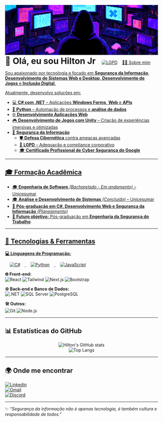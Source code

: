 <div style="position:relative; width:100%;">
 <img src="https://github.com/Devmmx166/Devmmx166/blob/main/assets/plano-de-fundo02.gif?raw=true;">
</div>

<h1 style="display:inline">👋 Olá, eu sou Hilton Jr</h1>  <a href="https://www.gov.br/anpd/pt-br/assuntos/lgpd" target="_blank">
    <img src="https://img.freepik.com/vetores-premium/lgpd-autoridade-brasileira-de-protecao-de-dados-dpa-lei-geral-de-protecao-de-dados-vector-stock-illustration_100456-10367.jpg" 
         alt="LGPD" style="margin: 0 15px; width:60px; border-radius:5px; display:inline>

  </a>

💻 **Analista de Sistemas | Desenvolvedor C# | Python | Desenvolvimento Web | Segurança da Informação**  


## 🧑‍💻 Sobre mim  

Sou apaixonado por tecnologia e focado em **Segurança da Informação**, **Desenvolvimento de Sistemas Web e Desktop**, **Desenvolvimento de Jogos** e **Inclusão Digital**.  

Atualmente, desenvolvo soluções em:  

- 💻 **C# com .NET** – Aplicações **Windows Forms**, **Web** e **APIs**  
- 🐍 **Python** – Automação de processos e **análise de dados**  
- 🌐 **Desenvolvimento Aplicações Web**
- 🎮 **Desenvolvimento de Jogos com Unity** – Criação de experiências imersivas e otimizadas  
- 🔐 **Segurança da Informação**  
  - 🛡 **Defesa Cibernética** contra ameaças avançadas  
  - 📜 **LGPD** – Adequação e compliance corporativo  
  - 🎓 **Certificado Profissional de Cyber Segurança do Google**  

---

## 🎓 Formação Acadêmica
- 🎓 **Engenharia de Software** *(Bacharelado - Em andamento)* – Unicesumar  
- 🎓 **Análise e Desenvolvimento de Sistemas** *(Concluído)* – Unicesumar  
- 📘 **Pós-graduação em C#, Desenvolvimento Web e Segurança da Informação** *(Planejamento)*  
- 🎯 **Futuro objetivo:** Pós-graduação em **Engenharia da Segurança do Trabalho**

---

## 🚀 Tecnologias & Ferramentas  

**💻 Linguagens de Programação:**  
<div align="left">

  <a href="https://learn.microsoft.com/pt-br/dotnet/csharp/" target="_blank">
    <img src="https://icon.icepanel.io/Technology/svg/C%23-%28CSharp%29.svg" 
         alt="C#" style="margin: 0 15px; width:60px; border-radius:5px;">
  </a>


  <a href="https://docs.python.org/pt-br/3/" target="_blank">
    <img src="https://cdn.jsdelivr.net/gh/devicons/devicon/icons/python/python-original.svg" 
         alt="Python" style="margin: 0 15px; width:60px;">
  </a>


  <a href="https://developer.mozilla.org/pt-BR/docs/Web/JavaScript" target="_blank">
    <img src="https://lh4.googleusercontent.com/proxy/-pwfOTdxxcqsqjbDyAQk0Wepf0u8dWjZpODEITcMwM8iXfiGbRSz-droJTIImOG2GlwDfKGiTnPJTBgC_pzRjpByMfr5ou7SKM3NjbyZYwTys749fp_KWrcmWX14qxxM" 
         alt="JavaScript" style="margin: 0 15px; width:60px; border-radius:5px;">
  </a>


 
</div>


**🌐 Front-end:**  
![React](https://img.shields.io/badge/-React-61DAFB?style=for-the-badge&logo=react&logoColor=black)
![Tailwind](https://img.shields.io/badge/-Tailwind-38B2AC?style=for-the-badge&logo=tailwind-css&logoColor=white)
![Next.js](https://img.shields.io/badge/-Next.js-000000?style=for-the-badge&logo=next.js&logoColor=white)
![Bootstrap](https://img.shields.io/badge/Bootstrap-7952B3?style=for-the-badge&logo=bootstrap&logoColor=white)

**⚙ Back-end e Banco de Dados:**  
![.NET](https://img.shields.io/badge/-.NET-512BD4?style=for-the-badge&logo=dotnet&logoColor=white)
![SQL Server](https://img.shields.io/badge/-SQL%20Server-CC2927?style=for-the-badge&logo=microsoftsqlserver&logoColor=white)
![PostgreSQL](https://img.shields.io/badge/-PostgreSQL-4169E1?style=for-the-badge&logo=postgresql&logoColor=white)

**🛠 Outros:**  
![Git](https://img.shields.io/badge/-Git-F05032?style=for-the-badge&logo=git&logoColor=white)
![Node.js](https://img.shields.io/badge/-Node.js-339933?style=for-the-badge&logo=node.js&logoColor=white)

---

## 📊 Estatísticas do GitHub
<div align="center">
  
![Hilton's GitHub stats](https://github-readme-stats.vercel.app/api?username=Devmmx166&show_icons=true&theme=radical)  
![Top Langs](https://github-readme-stats.vercel.app/api/top-langs/?username=Devmmx166&layout=compact&theme=radical)

</div>

---

## 🌍 Onde me encontrar  

[![Linkedin](https://img.shields.io/badge/LinkedIn-blue?style=for-the-badge&logo=linkedin)](https://www.linkedin.com/in/hilton-freitas-de-oliveira-junior/)  
[![Gmail](https://img.shields.io/badge/Gmail-red?style=for-the-badge&logo=gmail&logoColor=white)](mailto:devmmx166@gmail.com)  
[![Discord](https://img.shields.io/badge/Discord-5865F2?style=for-the-badge&logo=discord&logoColor=white)](https://discordapp.com/users/hiltonjr_86150)  

---

✨ *“Segurança da informação não é apenas tecnologia, é também cultura e responsabilidade de todos.”*

